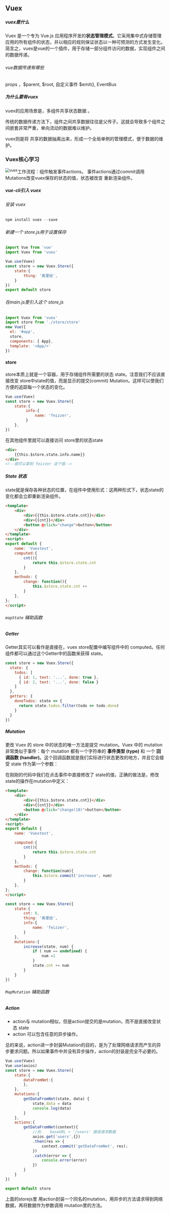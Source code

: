 ## Vuex

##### vuex是什么

Vuex 是一个专为 Vue.js 应用程序开发的**状态管理模式**。它采用集中式存储管理应用的所有组件的状态，并以相应的规则保证状态以一种可预测的方式发生变化。简言之，vuex是vue的一个插件，用于存储一部分组件访问的数据，实现组件之间的数据传递。

###### vue数据传递有哪些

props ，\$parent,  \$root,   自定义事件 $emit(),  EventBus 

##### 为什么要有vuex

vuex的应用场景是，多组件共享状态数据 。

传统的数据传递方法下，组件之间共享数据往往是父传子。这就会导致多个组件之间嵌套非常严重，单向流动的数据难以维护。

vuex则是将 共享的数据抽离出来，形成一个全局单例的管理模式，便于数据的维护。

 

### Vuex核心学习

 <img src="vuex.assets/vuex.png" alt="vuex" style="zoom: 80%; float:left" />







工作流程：组件触发事件actions。 事件actions通过commit调用 Mutations改变vuex保存的状态的值，状态被改变 重新渲染组件。









 



##### vue-cli引入 vuex

###### 安装 vuex

```js
npm install vuex --save
```

###### 新建一个 store.js用于设置保存

```js
import Vue from 'vue'
import Vuex from 'vuex'

Vue.use(Vuex)
const store = new Vuex.Store({
    state:{
        thing: '奥里给',
    }
})
export default store
```

###### 在main.js里引入这个 store,js

```js
import Vuex from 'vuex'
import store from './store/store'
new Vue({
  el: '#app',
  store,
  components: { App},
  template: '<App/>'
})
```

#### store

store本质上就是一个容器，用于存储组件所需要的状态 state。注意我们不应该直接改变 store中state的值，而是显示的提交(commit) Mutation。这样可以使我们方便的追踪每一个状态的变化。

```js
Vue.use(Vuex)
const store = new Vuex.Store({
    state:{
         info:{
             name: 'feizzer',
         }
    },
})
```

在其他组件里就可以直接访问 store里的状态state

```html
<div>
    {{this.$store.state.info.name}}
</div>
<!--就可以拿到 feizzer 这个值-->
```

##### State 状态

state就是保存各种状态的位置，在组件中使用形式：这两种形式下，状态state的变化都会立即重新渲染组件。

```html
<template>
    <div>
        <div>{{this.$store.state.cnt}}</div>
        <div>{{cnt}}</div>
        <button @click="change">button</button>
    </div>
</template>
<script>
export default {
    name: 'Vuextest',
    computed:{
        cnt(){
            return this.$store.state.cnt
        }
    }, 
    methods: {
        change: function(){
            this.$store.state.cnt ++ 
        }
    },
};
</script>
```

###### `mapState` 辅助函数 

##### Getter

Getter其实可以看作是直接在，vuex store配置中编写组件中的 computed。任何组件都可以通过这个Getter中的函数来获得 state。

```js
const store = new Vuex.Store({
  state: {
    todos: [
      { id: 1, text: '...', done: true },
      { id: 2, text: '...', done: false }
    ]
  },
  getters: {
    doneTodos: state => {
      return state.todos.filter(todo => todo.done)
    }
  }
})
```

##### Mutation

更改 Vuex 的 store 中的状态的唯一方法是提交 mutation。Vuex 中的 mutation 非常类似于事件：每个 mutation 都有一个字符串的 **事件类型 (type)** 和 一个 **回调函数 (handler)**。这个回调函数就是我们实际进行状态更改的地方，并且它会接受 state 作为第一个参数：

在刚刚的代码中我们在点击事件中直接修改了 state的值，正确的做法是，修改state的操作在mutation中定义：

```html
<template>
    <div>
        <div>{{this.$store.state.cnt}}</div>
        <div>{{cnt}}</div>
        <button @click="change(10)">button</button>
    </div>
</template>
<script>
export default {
    name: 'Vuextest',

    computed:{
        cnt(){
            return this.$store.state.cnt
        }
    }, 
    methods: {
        change: function(num){
            this.$store.commit('increase', num)
        }
    },
};
</script>
```

```js
const store = new Vuex.Store({
    state:{
        cnt: 0,
        thing: '奥里给',
        info:{
            name: 'feizzer', 
        }
    }, 
    mutations:{
        increase(state, num) {
            if ( num == undefined) {
                num =1
            }
            state.cnt += num
        }
    }
})

```

###### `MapMutation` 辅助函数 

##### Action 

- action与 mutation相似，但是action提交的是mutation，而不是直接改变状态 state 
- action 可以包含任意的异步操作。

总的来说，action进一步封装Mutation的目的，是为了处理网络请求而产生的异步要求问题。所以如果事件中并没有异步操作，action的封装是完全不必要的。

```js
Vue.use(Vuex)
Vue.use(axios)
const store = new Vuex.Store({
    state:{
        dataFromNet:{
        },
    }, 
    mutations:{
        getDataFromNet(state, data) {
            state.data = data
            console.log(data)
        }
    },
    actions:{
        getDataFromNet(context){
            //向    baseURL + ‘/users' 路径请求数据
            axios.get('users',{})
            .then(res => {
                context.commit('getDataFromNet', res);
            })
            .catch(error => {
                console.error(error)
            })
        }
    }
})

export default store
```

上面的storejs里 用action封装一个同名的mutation，用异步的方法请求得到网络数据，再将数据作为参数调用 mutation里的方法。

